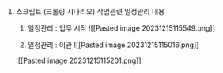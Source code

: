 

1.  스크립트 (크롤링 시나리오) 작업관련 일정관리 내용
	
	1. 일정관리 : 업무 시작
	![[Pasted image 20231215115549.png]]



	2. 일정관리 : 이관
	 ![[Pasted image 20231215115016.png]]
	
	![[Pasted image 20231215115201.png]]


